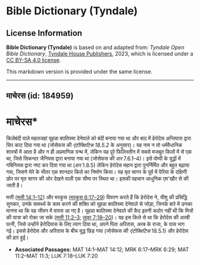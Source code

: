 # Bible Dictionary (Tyndale)

## License Information

**Bible Dictionary (Tyndale)** is based on and adapted from: _Tyndale Open Bible Dictionary_, [Tyndale House Publishers](https://tyndaleopenresources.com/), 2023, which is licensed under a [CC BY-SA 4.0 license](https://creativecommons.org/licenses/by-sa/4.0/legalcode.en).

This markdown version is provided under the same license.



--------------------------------

## माचेरस (id: 184959)

**माचेरस**\*
============

किलेबंदी वाले महलजहां यूहन्ना बपतिस्मा देनेवाले को बंदी बनाया गया था और बाद में हेरोदेस अन्तिपास द्वारा सिर काट दिया गया था (जोसेफस की *एंटीक्विटिस 18\.5\.2* के अनुसार)। यह नाम न तो धर्मवैधानिक शास्त्रों में आता है और न ही अप्रमाणिक ग्रन्थ में, लेकिन यह पूरे फिलिस्तीन में सबसे मजबूत किलों में से एक था, जिसे सिकन्दर जैनियस द्वारा बनाया गया था (जोसेफस की *वार* 7\.6\.1–4\)। इसे पोम्पी के युद्धों में गबिनियस द्वारा नष्ट कर दिया गया था (*वार* 1\.8\.5\) लेकिन हेरोदेस महान द्वारा पुनर्निर्मित और बहुत बढ़ाया गया, जिसने घेरे के भीतर एक शानदार किले का निर्माण किया। यह मृत सागर के पूर्व में पेरिया के दक्षिणी छोर पर मृत सागर की ओर देखने वाली एक सीमा पर स्थित था। इसकी पहचान आधुनिक एम'खौर से की जाती है।

मत्ती ([मत्ती 14:1–12](https://ref.ly/Matt14:1-Matt14:12)) और मरकुस ([मरकुस 6:17–29](https://ref.ly/Mark6:17-Mark6:29)) विवरण करते हैं कि हेरोदेस ने, यीशु की प्रसिद्धि सुनकर, उनके सामर्थ्य के काम करने की शक्ति को यूहन्ना बपतिस्मा देनेवाले से जोड़ा, जिनके बारे में उनका मानना ​​था कि वह जीवन में वापस आ गए है। यूहन्ना बपतिस्मा देनेवाले की कैद इतनी कठोर नहीं थी कि मित्रों की यात्रा को रोका जा सके ([मत्ती 11:2–3](https://ref.ly/Matt11:2-Matt11:3); [लूका 7:18–20](https://ref.ly/Luke7:18-Luke7:20))। यह इस किले से था कि हेरोदेस की अरबी पत्नी, जिसे उन्होंने हेरोदियास के लिए त्याग दिया था, अपने पिता अरितास, अरब के राजा, के पास भाग गई। इससे हेरोदेस और अरितास के बीच युद्ध छिड़ गया (जोसेफस की *एंटीक्विटिस* 18\.5\.1\) और हेरोदेस की हार हुई।

* **Associated Passages:** MAT 14:1–MAT 14:12; MRK 6:17–MRK 6:29; MAT 11:2–MAT 11:3; LUK 7:18–LUK 7:20


